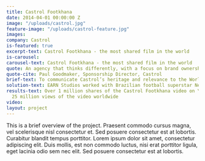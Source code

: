 ```yaml
---
title: Castrol Footkhana
date: 2014-04-01 00:00:00 Z
image: "/uploads/castrol.jpg"
feature-image: "/uploads/castrol-feature.jpg"
images: 
company: Castrol
is-featured: true
excerpt-text: Castrol Footkhana - the most shared film in the world
is-carousel: 
carousel-text: Castrol Footkhana - the most shared film in the world
quote: An agency that thinks differently, with a focus on brand ownership where the brand’s values are at the heart of the idea
quote-cite: Paul Goodmaker, Sponsorship Director, Castrol
brief-text: To communicate Castrol’s heritage and relevance to the World Cup audience through the brand’s sponsorship of the 2014 tournament.
solution-text: EARN Studios worked with Brazilian football superstar Neymar Jr. and motorsports king Ken Block to become Castrol ambassadors and co-create Castrol Footkhana, creating buzz and talkability for Castrol and helping them to become the most shared sponsor of the FIFA World Cup 2014.
results-text: Over 1 million shares of the Castrol Footkhana video on YouTube. Over
  25 million views of the video worldwide
video: 
layout: project
---
```


This is a brief overview of the project. Praesent commodo cursus magna, vel scelerisque nisl consectetur et. Sed posuere consectetur est at lobortis. Curabitur blandit tempus porttitor. Lorem ipsum dolor sit amet, consectetur adipiscing elit. Duis mollis, est non commodo luctus, nisi erat porttitor ligula, eget lacinia odio sem nec elit. Sed posuere consectetur est at lobortis.